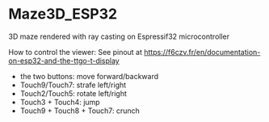 # Maze3D_ESP32
3D maze rendered with ray casting on Espressif32 microcontroller

How to control the viewer:
See pinout at https://f6czv.fr/en/documentation-on-esp32-and-the-ttgo-t-display
- the two buttons: move forward/backward
- Touch9/Touch7: strafe left/right
- Touch2/Touch5: rotate left/right
- Touch3 + Touch4: jump
- Touch9 + Touch8 + Touch7: crunch
